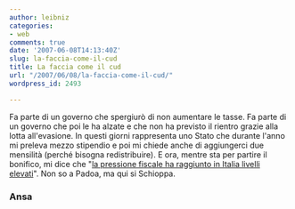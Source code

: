 ```yaml
---
author: leibniz
categories:
- web
comments: true
date: '2007-06-08T14:13:40Z'
slug: la-faccia-come-il-cud
title: La faccia come il cud
url: "/2007/06/08/la-faccia-come-il-cud/"
wordpress_id: 2493

---
```

Fa parte di un governo che spergiurò di non aumentare le tasse. Fa parte di un governo che poi le ha alzate e che non ha previsto il rientro grazie alla lotta all'evasione. In questi giorni rappresenta uno Stato che durante l'anno mi preleva mezzo stipendio e poi mi chiede anche di aggiungerci due mensilità (perché bisogna redistribuire). E ora, mentre sta per partire il bonifico, mi dice che "[la pressione fiscale ha raggiunto in Italia livelli elevati](http://www.ansa.it/opencms/export/site/visualizza_fdg.html_2123039099.html)". Non so a Padoa, ma qui si Schioppa.


### Ansa
